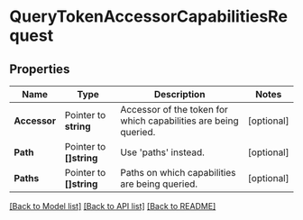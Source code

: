 # QueryTokenAccessorCapabilitiesRequest


## Properties

Name | Type | Description | Notes
------------ | ------------- | ------------- | -------------
**Accessor** | Pointer to **string** | Accessor of the token for which capabilities are being queried. | [optional] 
**Path** | Pointer to **[]string** | Use &#x27;paths&#x27; instead. | [optional] 
**Paths** | Pointer to **[]string** | Paths on which capabilities are being queried. | [optional] 





[[Back to Model list]](../README.md#documentation-for-models) [[Back to API list]](../README.md#documentation-for-api-endpoints) [[Back to README]](../README.md)


